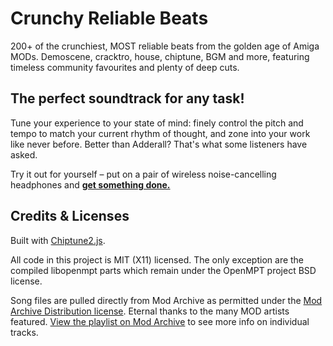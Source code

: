 # Crunchy Reliable Beats

200+ of the crunchiest, MOST reliable beats from the golden age of Amiga MODs. Demoscene, cracktro, house, chiptune, BGM and more, featuring timeless community favourites and plenty of deep cuts.

## The perfect soundtrack for any task!

Tune your experience to your state of mind: finely control the pitch and tempo to match your current rhythm of thought, and zone into your work like never before. Better than Adderall? That's what some listeners have asked.

Try it out for yourself – put on a pair of wireless noise-cancelling headphones and **[get something done.](https://www.mirthturtle.com/crunchy-reliable-beats/)**


## Credits & Licenses

Built with [Chiptune2.js](https://github.com/deskjet/chiptune2.js).

All code in this project is MIT (X11) licensed. The only exception are the compiled libopenmpt parts which remain under the OpenMPT project BSD license.

Song files are pulled directly from Mod Archive as permitted under the [Mod Archive Distribution license](https://modarchive.org/index.php?terms-upload). Eternal thanks to the many MOD artists featured. [View the playlist on Mod Archive](https://modarchive.org/index.php?request=view_member_favourites&query=93325) to see more info on individual tracks.
